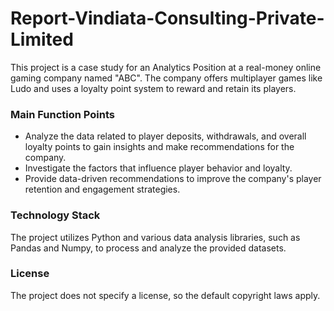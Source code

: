 # Report-Vindiata-Consulting-Private-Limited
 
This project is a case study for an Analytics Position at a real-money online gaming company named "ABC". The company offers multiplayer games like Ludo and uses a loyalty point system to reward and retain its players.

### Main Function Points
- Analyze the data related to player deposits, withdrawals, and overall loyalty points to gain insights and make recommendations for the company.
- Investigate the factors that influence player behavior and loyalty.
- Provide data-driven recommendations to improve the company's player retention and engagement strategies.

### Technology Stack
The project utilizes Python and various data analysis libraries, such as Pandas and Numpy, to process and analyze the provided datasets.

### License
The project does not specify a license, so the default copyright laws apply.


